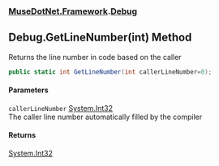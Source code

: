 ### [MuseDotNet.Framework](./MuseDotNet-Framework.md 'MuseDotNet.Framework').[Debug](./Debug.md 'MuseDotNet.Framework.Debug')
## Debug.GetLineNumber(int) Method
Returns the line number in code based on the caller  
```csharp
public static int GetLineNumber(int callerLineNumber=0);
```
#### Parameters
<a name='MuseDotNet-Framework-Debug-GetLineNumber(int)-callerLineNumber'></a>
`callerLineNumber` [System.Int32](https://docs.microsoft.com/en-us/dotnet/api/System.Int32 'System.Int32')  
The caller line number automatically filled by the compiler  
  
#### Returns
[System.Int32](https://docs.microsoft.com/en-us/dotnet/api/System.Int32 'System.Int32')  
